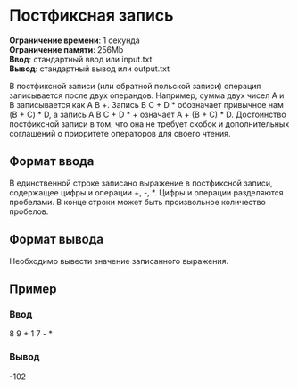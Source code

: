 # Постфиксная запись

**Ограничение времени**: 1 секунда  
**Ограничение памяти**: 256Mb  
**Ввод**: стандартный ввод или input.txt  
**Вывод**: стандартный вывод или output.txt

В постфиксной записи (или обратной польской записи) операция записывается после двух операндов. Например, сумма двух чисел A и B записывается как A B +. Запись B C + D * обозначает привычное нам (B + C) * D, а запись A B C + D * + означает A + (B + C) * D. Достоинство постфиксной записи в том, что она не требует скобок и дополнительных соглашений о приоритете операторов для своего чтения.

## Формат ввода

В единственной строке записано выражение в постфиксной записи, содержащее цифры и операции +, -, *. Цифры и операции разделяются пробелами. В конце строки может быть произвольное количество пробелов.

## Формат вывода

Необходимо вывести значение записанного выражения.

## Пример

### Ввод

8 9 + 1 7 - *

### Вывод

-102
